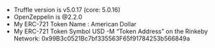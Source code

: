 - Truffle version is v5.0.17 (core: 5.0.16)
- OpenZeppelin is @2.2.0
- My ERC-721 Token Name : American Dollar
- My ERC-721 Token Symbol USD
-M  “Token Address” on the Rinkeby Network: 0x99B3c0521Bc7bf335563F65f91784253b566849a